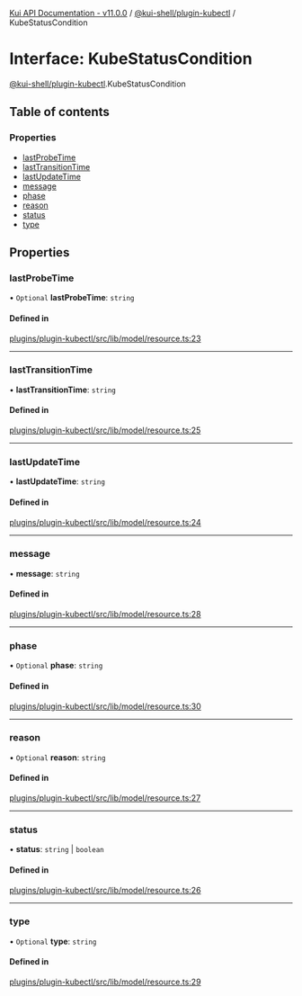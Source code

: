 [Kui API Documentation - v11.0.0](../README.md) / [@kui-shell/plugin-kubectl](../modules/kui_shell_plugin_kubectl.md) / KubeStatusCondition

# Interface: KubeStatusCondition

[@kui-shell/plugin-kubectl](../modules/kui_shell_plugin_kubectl.md).KubeStatusCondition

## Table of contents

### Properties

- [lastProbeTime](kui_shell_plugin_kubectl.KubeStatusCondition.md#lastprobetime)
- [lastTransitionTime](kui_shell_plugin_kubectl.KubeStatusCondition.md#lasttransitiontime)
- [lastUpdateTime](kui_shell_plugin_kubectl.KubeStatusCondition.md#lastupdatetime)
- [message](kui_shell_plugin_kubectl.KubeStatusCondition.md#message)
- [phase](kui_shell_plugin_kubectl.KubeStatusCondition.md#phase)
- [reason](kui_shell_plugin_kubectl.KubeStatusCondition.md#reason)
- [status](kui_shell_plugin_kubectl.KubeStatusCondition.md#status)
- [type](kui_shell_plugin_kubectl.KubeStatusCondition.md#type)

## Properties

### lastProbeTime

• `Optional` **lastProbeTime**: `string`

#### Defined in

[plugins/plugin-kubectl/src/lib/model/resource.ts:23](https://github.com/kubernetes-sigs/kui/blob/kui/plugins/plugin-kubectl/src/lib/model/resource.ts#L23)

---

### lastTransitionTime

• **lastTransitionTime**: `string`

#### Defined in

[plugins/plugin-kubectl/src/lib/model/resource.ts:25](https://github.com/kubernetes-sigs/kui/blob/kui/plugins/plugin-kubectl/src/lib/model/resource.ts#L25)

---

### lastUpdateTime

• **lastUpdateTime**: `string`

#### Defined in

[plugins/plugin-kubectl/src/lib/model/resource.ts:24](https://github.com/kubernetes-sigs/kui/blob/kui/plugins/plugin-kubectl/src/lib/model/resource.ts#L24)

---

### message

• **message**: `string`

#### Defined in

[plugins/plugin-kubectl/src/lib/model/resource.ts:28](https://github.com/kubernetes-sigs/kui/blob/kui/plugins/plugin-kubectl/src/lib/model/resource.ts#L28)

---

### phase

• `Optional` **phase**: `string`

#### Defined in

[plugins/plugin-kubectl/src/lib/model/resource.ts:30](https://github.com/kubernetes-sigs/kui/blob/kui/plugins/plugin-kubectl/src/lib/model/resource.ts#L30)

---

### reason

• `Optional` **reason**: `string`

#### Defined in

[plugins/plugin-kubectl/src/lib/model/resource.ts:27](https://github.com/kubernetes-sigs/kui/blob/kui/plugins/plugin-kubectl/src/lib/model/resource.ts#L27)

---

### status

• **status**: `string` \| `boolean`

#### Defined in

[plugins/plugin-kubectl/src/lib/model/resource.ts:26](https://github.com/kubernetes-sigs/kui/blob/kui/plugins/plugin-kubectl/src/lib/model/resource.ts#L26)

---

### type

• `Optional` **type**: `string`

#### Defined in

[plugins/plugin-kubectl/src/lib/model/resource.ts:29](https://github.com/kubernetes-sigs/kui/blob/kui/plugins/plugin-kubectl/src/lib/model/resource.ts#L29)
